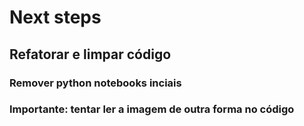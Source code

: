 # Next steps

## Refatorar e limpar código

### Remover python notebooks inciais

### Importante: tentar ler a imagem de outra forma no código
